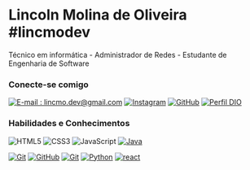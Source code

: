 # Lincoln Molina de Oliveira #lincmodev

Técnico em informática - Administrador de Redes - Estudante de Engenharia de Software 

### Conecte-se comigo

[![E-mail : lincmo.dev@gmail.com](https://img.shields.io/badge/-Email-000?style=for-the-badge&logo=microsoft-outlook&logoColor=E94D5F)](lincmo.dev@gmail.com)
[![Instagram](https://img.shields.io/badge/Instagram-%23E4405F?style=for-the-badge&logo=instagram&logoColor=fff)](https://www.instagram.com/lincolnarcanjo_/?hl=pt-br)
[![GitHub](https://img.shields.io/badge/GitHub-0077B5?style=for-the-badge&logo=github&logoColor=white)](https://github.com/lincmodev)
[![Perfil DIO](https://img.shields.io/badge/-DIO-0077B5?style=for-the-badge&logo=gitbook&logoColor=white)](https://www.dio.me/users/lincolnarcanjoskt)

### Habilidades e Conhecimentos

![HTML5](https://img.shields.io/badge/HTML-000?style=for-the-badge&logo=html5&logoColor=30A3DC)
![CSS3](https://img.shields.io/badge/CSS3-000?style=for-the-badge&logo=css3&logoColor=E94D5F)
![JavaScript](https://img.shields.io/badge/JavaScript-000?style=for-the-badge&logo=javascript&logoColor=30A3DC)
[![Java](https://img.shields.io/badge/Java-000?style=for-the-badge&logo=java&logoColor=30A3DC)]()

[![Git](https://img.shields.io/badge/Git-000?style=for-the-badge&logo=git&logoColor=E94D5F)]()
[![GitHub](https://img.shields.io/badge/GitHub-000?style=for-the-badge&logo=github&logoColor=30A3DC)]()
[![Git](https://img.shields.io/badge/Git-000?style=for-the-badge&logo=git&logoColor=E94D5F)]()
[![Python](https://img.shields.io/badge/Python-000?style=for-the-badge&logo=python&logoColor=30A3DC)]()
[![react](https://img.shields.io/badge/react-000?style=for-the-badge&logo=react&logoColor=30A3DC)]()

